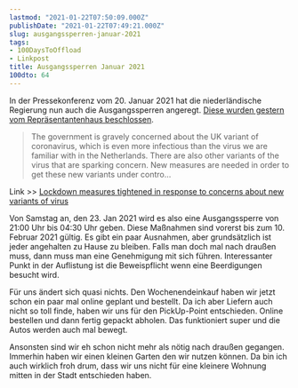 ```yaml
---
lastmod: "2021-01-22T07:50:09.000Z"
publishDate: "2021-01-22T07:49:21.000Z"
slug: ausgangssperren-januar-2021
tags:
- 100DaysToOffload
- Linkpost
title: Ausgangssperren Januar 2021
100dto: 64
---
```


In der Pressekonferenz vom 20. Januar 2021 hat die niederländische Regierung nun auch die Ausgangssperren angeregt. [Diese wurden gestern vom Repräsentantenhaus beschlossen](https://www.dutchnews.nl/news/2021/01/the-netherlands-brings-in-a-curfew-from-9pm-on-saturday/). 

> The government is gravely concerned about the UK variant of coronavirus, which is even more infectious than the virus we are familiar with in the Netherlands. There are also other variants of the virus that are sparking concern. New measures are needed in order to get these new variants under contro…

Link >> [Lockdown measures tightened in response to concerns about new variants of virus](https://www.government.nl/topics/coronavirus-covid-19/news/2021/01/20/lockdown-measures-tightened-in-response-to-concerns-about-new-variants-of-virus)

Von Samstag an, den 23. Jan 2021 wird es also eine Ausgangssperre von 21:00 Uhr bis 04:30 Uhr geben. Diese Maßnahmen sind vorerst bis zum 10. Februar 2021 gültig. Es gibt ein paar Ausnahmen, aber grundsätzlich ist jeder angehalten zu Hause zu bleiben. Falls man doch mal nach draußen muss, dann muss man eine Genehmigung mit sich führen. Interessanter Punkt in der Auflistung ist die Beweispflicht wenn eine Beerdigungen besucht wird.

Für uns ändert sich quasi nichts. Den Wochenendeinkauf haben wir jetzt schon ein paar mal online geplant und bestellt. Da ich aber Liefern auch nicht so toll finde, haben wir uns für den PickUp-Point entschieden. Online bestellen und dann fertig gepackt abholen. Das funktioniert super und die Autos werden auch mal bewegt. 

Ansonsten sind wir eh schon nicht mehr als nötig nach draußen gegangen. Immerhin haben wir einen kleinen Garten den wir nutzen können. Da bin ich auch wirklich froh drum, dass wir uns nicht für eine kleinere Wohnung mitten in der Stadt entschieden haben. 

